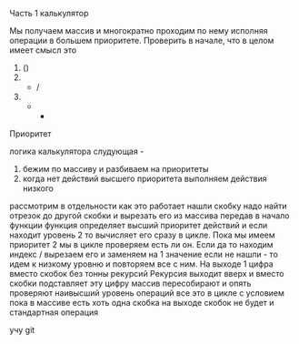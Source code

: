 Часть 1 калькулятор

Мы получаем массив и многократно проходим по нему исполняя операции в большем приоритете.
Проверить в начале, что в целом имеет смысл это
1) ()
2) * /
3) + -
Приоритет

логика калькулятора слудующая -
1) бежим по массиву и разбиваем на приоритеты
2) когда нет действий высшего приоритета выполняем действия низкого

рассмотрим в отдельности как это работает
нашли скобку
надо найти отрезок до другой скобки и вырезать его из массива передав в начало функции
функция определяет высший приоритет действий и если находит уровень 2 то вычисляет его сразу в цикле.
Пока мы имеем приоритет 2 мы в цикле проверяем есть ли он. Если да то находим индекс / вырезаем его и заменяем на 1 значение
если не нашли - то идем к низкому уровню и повторяем все с ним.
На выходе 1 цифра вместо скобок без тонны рекурсий
Рекурсия выходит вверх и вместо скобки подставляет эту цифру массив пересобирают и опять проверяют наивысший уровень операций
все это в цикле с условием пока в массиве есть хоть одна скобка
на выходе скобок не будет и стандартная операция

учу git
